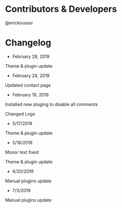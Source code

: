 # Contributors & Developers
@erickouassi

# Changelog

* February 28, 2019

Theme & plugin update

* February 24, 2019

Updated contact page

* February 19, 2019

Installed new pluging to disable all comments 

Changed Logo

* 5/17/2019

Theme & plugin update

* 5/18/2019

Monor text fixed

Theme & plugin update

* 6/20/2019

Manual plugins update 

* 7/3/2019

Manual plugins update 

